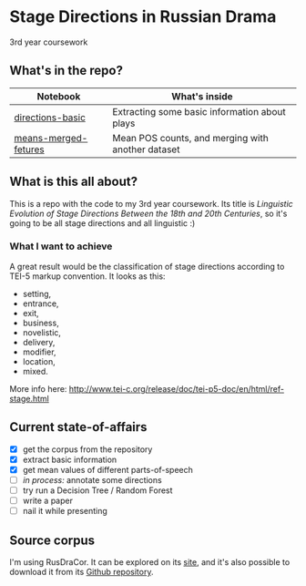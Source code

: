 # Stage Directions in Russian Drama
3rd year coursework

## What's in the repo?

| Notebook      | What's inside |
| ------------- | ------------- |
| [directions-basic](./directions-basic.ipynb)|  Extracting some basic information about plays|
| [means-merged-fetures](./means-merged-fetures.ipynb)| Mean POS counts, and merging with another dataset |


## What is this all about?
This is a repo with the code to my 3rd year coursework. Its title is _Linguistic Evolution of Stage Directions Between the 18th and 20th Centuries_, so it's going to be all stage directions and all linguistic :)

### What I want to achieve
A great result would be the classification of stage directions according to TEI-5 markup convention. It looks as this:

* setting,
* entrance,
* exit,
* business,
* novelistic,
* delivery,
* modifier,
* location,
* mixed.

More info here: http://www.tei-c.org/release/doc/tei-p5-doc/en/html/ref-stage.html

## Current state-of-affairs
- [x] get the corpus from the repository
- [x] extract basic information
- [x] get mean values of different parts-of-speech
- [ ] _in process:_ annotate some directions
- [ ] try run a Decision Tree / Random Forest
- [ ] write a paper
- [ ] nail it while presenting

## Source corpus
I'm using RusDraCor. It can be explored on its [site](https://dracor.org/rus), and it's also possible to download it from its [Github repository](https://github.com/dracor-org/rusdracor).
